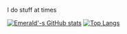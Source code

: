I do stuff at times

[![Emerald'-s GitHub stats](https://github-readme-stats.vercel.app/api?username=emeraldtip&countr_private=true&show_icons=true&theme=dark)](https://github.com/anuraghazra/github-readme-stats)
[![Top Langs](https://github-readme-stats.vercel.app/api/top-langs/?username=emeraldtip&layout=compact&theme=dark)](https://github.com/anuraghazra/github-readme-stats)
